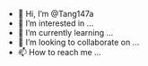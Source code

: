 - 👋 Hi, I’m @Tang147a
- 👀 I’m interested in ...
- 🌱 I’m currently learning ...
- 💞️ I’m looking to collaborate on ...
- 📫 How to reach me ...

<!---
Tang147a/Tang147a is a ✨ special ✨ repository because its `README.md` (this file) appears on your GitHub profile.
You can click the Preview link to take a look at your changes.
--->
